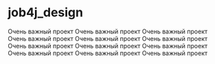 # job4j_design
Очень важный проект
Очень важный проект
Очень важный проект
Очень важный проект
Очень важный проект
Очень важный проект
Очень важный проект
Очень важный проект
Очень важный проект
Очень важный проект
Очень важный проект
Очень важный проект
